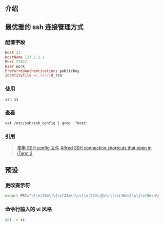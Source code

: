 ## 介绍

## 最优雅的 ssh 连接管理方式
### 配置字段
```ruby
Host 11
HostName 127.1.1.1
Port 22022
User work
PreferredAuthentications publickey
IdentityFile ~/.ssh/id_rsa
```

### 使用
```
ssh 11
```

### 查看
```
cat /etc/ssh/ssh_config | grep '^Host'
```

### 引用
>[使用 SSH config 文件](https://daemon369.github.io/ssh/2015/03/21/using-ssh-config-file)
>[Alfred SSH connection shortcuts that open in iTerm 2](https://github.com/projectweekend/alfred-iterm-ssh-workflow)


## 预设
### 更改提示符
```bash
export PS1="\[\e[37m\]\[\e[32m\]\u\[\e[37m\]@\h:\[\e[36m\]\w\[\e[0m\n\$ "
```

### 命令行输入的 vi 风格
```bash
set -o vi
```